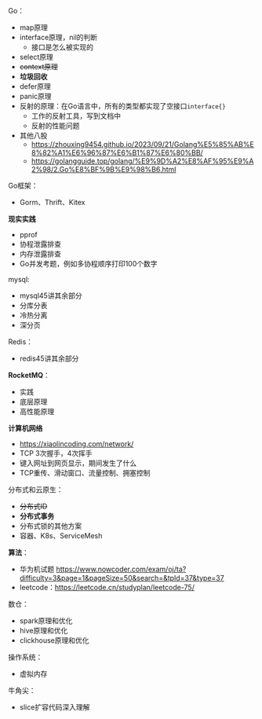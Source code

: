 Go：
- map原理
- interface原理，nil的判断
	- 接口是怎么被实现的
- select原理
- ~~context原理~~
- **垃圾回收**
- defer原理
- panic原理
- 反射的原理：在Go语言中，所有的类型都实现了空接口`interface{}`
	- 工作的反射工具，写到文档中
	- 反射的性能问题
- 其他八股
	- https://zhouxing9454.github.io/2023/09/21/Golang%E5%85%AB%E8%82%A1%E6%96%87%E6%B1%87%E6%80%BB/
	- https://golangguide.top/golang/%E9%9D%A2%E8%AF%95%E9%A2%98/2.Go%E8%BF%9B%E9%98%B6.html

Go框架：
- Gorm、Thrift、Kitex

**现实实践**
- pprof
- 协程泄露排查
- 内存泄露排查
- Go并发考题，例如多协程顺序打印100个数字

mysql:
- mysql45讲其余部分
- 分库分表
- 冷热分离
- 深分页

Redis：
- redis45讲其余部分

**RocketMQ**：
- 实践
- 底层原理
- 高性能原理

**计算机网络**
- https://xiaolincoding.com/network/
- TCP 3次握手，4次挥手
- 键入网址到网页显示，期间发生了什么
- TCP重传、滑动窗口、流量控制、拥塞控制

分布式和云原生：
- ~~分布式ID~~
- **分布式事务**
- 分布式锁的其他方案
- 容器、K8s、ServiceMesh

**算法**：
- 华为机试题 https://www.nowcoder.com/exam/oj/ta?difficulty=3&page=1&pageSize=50&search=&tpId=37&type=37
- leetcode：https://leetcode.cn/studyplan/leetcode-75/

数仓：
- spark原理和优化  
- hive原理和优化  
- clickhouse原理和优化

操作系统：
- 虚拟内存

牛角尖：
- slice扩容代码深入理解